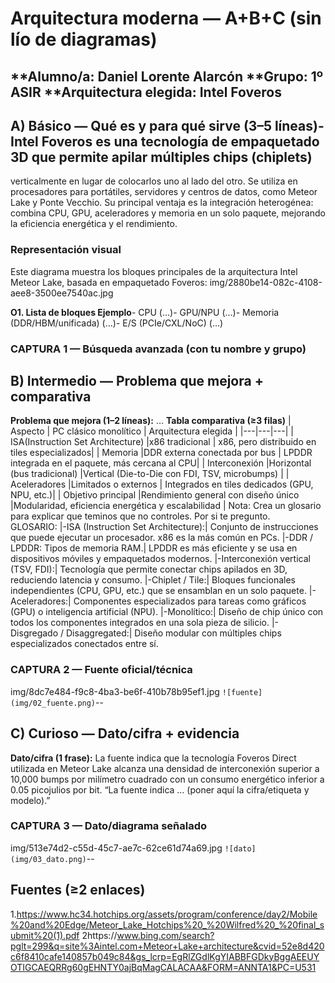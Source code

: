  # Arquitectura moderna — A+B+C (sin lío de diagramas)
 **Alumno/a: Daniel Lorente Alarcón
 **Grupo: 1º ASIR
 **Arquitectura elegida: Intel Foveros
--
## A) Básico — Qué es y para qué sirve (3–5 líneas)- Intel Foveros es una tecnología de empaquetado 3D que permite apilar múltiples chips (chiplets)
verticalmente en lugar de colocarlos uno al lado del otro. Se utiliza en procesadores para portátiles, servidores y centros de datos, 
como Meteor Lake y Ponte Vecchio. Su principal ventaja es la integración heterogénea: combina CPU, GPU, aceleradores y memoria en un solo paquete,
mejorando la eficiencia energética y el rendimiento.
 ### Representación visual 

Este diagrama muestra los bloques principales de la arquitectura Intel Meteor Lake, basada en empaquetado Foveros:
img/2880be14-082c-4108-aee8-3500ee7540ac.jpg

**O1. Lista de bloques Ejemplo**- CPU (…)- GPU/NPU (…)- Memoria (DDR/HBM/unificada) (…)- E/S (PCIe/CXL/NoC) (…)
 ### CAPTURA 1 — Búsqueda avanzada (con tu nombre y grupo)
## B) Intermedio — Problema que mejora + comparativa
 **Problema que mejora (1–2 líneas):** …
**Tabla comparativa (≥3 filas)**
 | Aspecto | PC clásico monolítico | Arquitectura elegida |
 |---|---|---|
 | ISA(Instruction Set Architecture) |x86 tradicional | x86, pero distribuido en tiles especializados|
 | Memoria |DDR externa conectada por bus | LPDDR integrada en el paquete, más cercana al CPU|
 | Interconexión |Horizontal (bus tradicional) |Vertical (Die-to-Die con FDI, TSV, microbumps) |
 | Aceleradores |Limitados o externos | Integrados en tiles dedicados (GPU, NPU, etc.)|
 | Objetivo principal |Rendimiento general con diseño único |Modularidad, eficiencia energética y escalabilidad |
 Nota: Crea un glosario para explicar que teminos que no controles. Por si
 te pregunto.  
 GLOSARIO:
|-ISA (Instruction Set Architecture):| Conjunto de instrucciones que puede ejecutar un procesador. x86 es la más común en PCs.
|-DDR / LPDDR: Tipos de memoria RAM.| LPDDR es más eficiente y se usa en dispositivos móviles y empaquetados modernos.
|-Interconexión vertical (TSV, FDI):| Tecnología que permite conectar chips apilados en 3D, reduciendo latencia y consumo.
|-Chiplet / Tile:| Bloques funcionales independientes (CPU, GPU, etc.) que se ensamblan en un solo paquete.
|-Aceleradores:| Componentes especializados para tareas como gráficos (GPU) o inteligencia artificial (NPU).
|-Monolítico:| Diseño de chip único con todos los componentes integrados en una sola pieza de silicio.
|-Disgregado / Disaggregated:| Diseño modular con múltiples chips especializados conectados entre sí.
### CAPTURA 2 — Fuente oficial/técnica
 img/8dc7e484-f9c8-4ba3-be6f-410b78b95ef1.jpg
 `![fuente](img/02_fuente.png)`--
## C) Curioso — Dato/cifra + evidencia
 **Dato/cifra (1 frase):** La fuente indica que la tecnología Foveros Direct utilizada en Meteor Lake alcanza una densidad de interconexión superior a 10,000 bumps por milímetro cuadrado con un consumo energético inferior a 0.05 picojulios por bit.
 “La fuente indica … (poner aquí la
 cifra/etiqueta y modelo).”
 ### CAPTURA 3 — Dato/diagrama señalado
 img/513e74d2-c55d-45c7-ae7c-62ce61d74a69.jpg
 `![dato](img/03_dato.png)`--
## Fuentes (≥2 enlaces)
 1.https://www.hc34.hotchips.org/assets/program/conference/day2/Mobile%20and%20Edge/Meteor_Lake_Hotchips%20_%20Wilfred%20_%20final_submit%20(1).pdf
 2https://www.bing.com/search?pglt=299&q=site%3Aintel.com+Meteor+Lake+architecture&cvid=52e8d420c6f8410cafe140857b049c84&gs_lcrp=EgRlZGdlKgYIABBFGDkyBggAEEUYOTIGCAEQRRg60gEHNTY0ajBqMagCALACAA&FORM=ANNTA1&PC=U531
